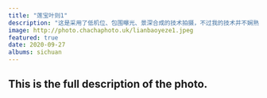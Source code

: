 ```yaml
---
title: "莲宝叶则1"
description: "这是采用了低机位、包围曝光、景深合成的技术拍摄，不过我的技术并不娴熟，近景的选择也不够考究。当时阳光很刺眼，拍摄完之后如果不移动相机，也不知道自己拍的到底如何。"
image: http://photo.chachaphoto.uk/lianbaoyeze1.jpeg
featured: true
date: 2020-09-27
albums: sichuan
---
```


## This is the full description of the photo.
